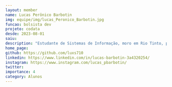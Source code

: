 ```yaml
---
layout: member
name: Lucas Perônico Barbotin
img: equipe/img/lucas_Peronico_Barbotin.jpg
funcao: bolsista dev
projeto: codata
desde: 2023-08-01
saiu: 
description: "Estudante de Sistemas de Informação, moro em Rio Tinto, possuo um enorme interesse em tecnologias e sempre busco aprender novos assuntos e desenvolver novas habilidades, gosto bastante de programar em C++ e em Java. Atuando atualmente como bolsista para a CODATA."
home_page: 
github: https://github.com/luxs710
linkedin: https://www.linkedin.com/in/lucas-barbotin-3a4320254/
instagram: https://www.instagram.com/lucas_pbarbotin/
twitter: 
importance: 4
category: Alunos
---
```

